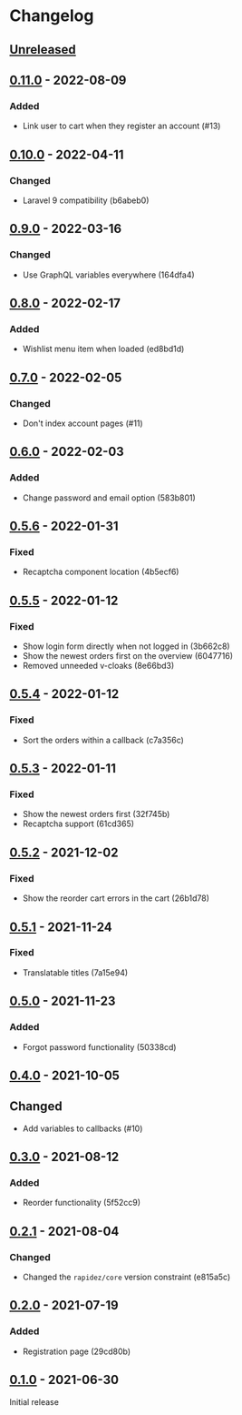 # Changelog

## [Unreleased](https://github.com/org/repo/compare/0.11.0...master)

## [0.11.0](https://github.com/org/repo/compare/0.10.0...0.11.0) - 2022-08-09

### Added

- Link user to cart when they register an account (#13)

## [0.10.0](https://github.com/org/repo/compare/0.9.0...0.10.0) - 2022-04-11

### Changed

- Laravel 9 compatibility (b6abeb0)

## [0.9.0](https://github.com/org/repo/compare/0.8.0...0.9.0) - 2022-03-16

### Changed

- Use GraphQL variables everywhere (164dfa4)

## [0.8.0](https://github.com/org/repo/compare/0.7.0...0.8.0) - 2022-02-17

### Added

- Wishlist menu item when loaded (ed8bd1d)

## [0.7.0](https://github.com/org/repo/compare/0.6.0...0.7.0) - 2022-02-05

### Changed

- Don't index account pages (#11)

## [0.6.0](https://github.com/org/repo/compare/0.5.6...0.6.0) - 2022-02-03

### Added

- Change password and email option (583b801)

## [0.5.6](https://github.com/org/repo/compare/0.5.5...0.5.6) - 2022-01-31

### Fixed

- Recaptcha component location (4b5ecf6)

## [0.5.5](https://github.com/org/repo/compare/0.5.4...0.5.5) - 2022-01-12

### Fixed

- Show login form directly when not logged in (3b662c8)
- Show the newest orders first on the overview (6047716)
- Removed unneeded v-cloaks (8e66bd3)

## [0.5.4](https://github.com/org/repo/compare/0.5.3...0.5.4) - 2022-01-12

### Fixed

- Sort the orders within a callback (c7a356c)

## [0.5.3](https://github.com/org/repo/compare/0.5.2...0.5.3) - 2022-01-11

### Fixed

- Show the newest orders first (32f745b)
- Recaptcha support (61cd365)

## [0.5.2](https://github.com/org/repo/compare/0.5.1...0.5.2) - 2021-12-02

### Fixed

- Show the reorder cart errors in the cart (26b1d78)

## [0.5.1](https://github.com/org/repo/compare/0.5.0...0.5.1) - 2021-11-24

### Fixed

- Translatable titles (7a15e94)

## [0.5.0](https://github.com/org/repo/compare/0.4.0...0.5.0) - 2021-11-23

### Added

- Forgot password functionality (50338cd)

## [0.4.0](https://github.com/org/repo/compare/0.3.0...0.4.0) - 2021-10-05

## Changed

- Add variables to callbacks (#10)

## [0.3.0](https://github.com/org/repo/compare/0.2.1...0.3.0) - 2021-08-12

### Added

- Reorder functionality (5f52cc9)

## [0.2.1](https://github.com/org/repo/compare/0.2.0...0.2.1) - 2021-08-04

### Changed

- Changed the `rapidez/core` version constraint (e815a5c)

## [0.2.0](https://github.com/org/repo/compare/0.1.0...0.2.0) - 2021-07-19

### Added

- Registration page (29cd80b)

## [0.1.0](https://github.com/org/repo/compare/cf113ef3189cd7f0ece95f8c2fdf4d40cd3551f0...0.1.0) - 2021-06-30

Initial release
